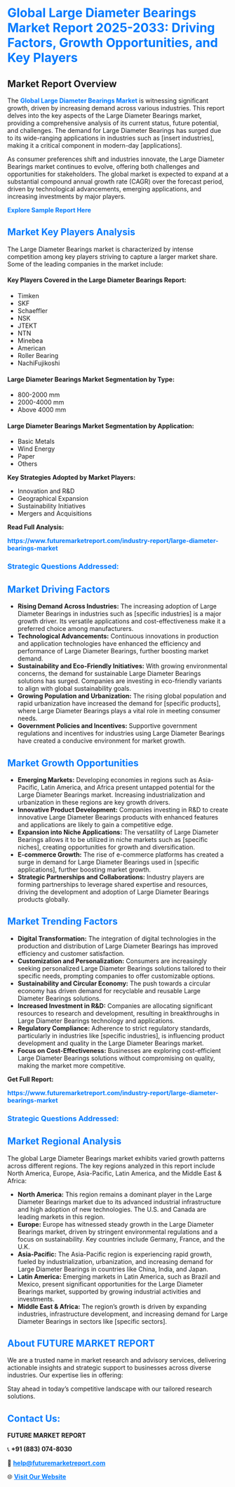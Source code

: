 <h1 style="color: #007BFF;">Global Large Diameter Bearings Market Report 2025-2033: Driving Factors, Growth Opportunities, and Key Players</h1>

<section id="overview">
<h2>Market Report Overview</h2>
<p>The <a href="https://www.futuremarketreport.com/industry-report/large-diameter-bearings-market" style="color: #007BFF; text-decoration: none;"><strong>Global Large Diameter Bearings Market</strong></a> is witnessing significant growth, driven by increasing demand across various industries. This report delves into the key aspects of the Large Diameter Bearings market, providing a comprehensive analysis of its current status, future potential, and challenges. The demand for Large Diameter Bearings has surged due to its wide-ranging applications in industries such as [insert industries], making it a critical component in modern-day [applications].</p>
<p>As consumer preferences shift and industries innovate, the Large Diameter Bearings market continues to evolve, offering both challenges and opportunities for stakeholders. The global market is expected to expand at a substantial compound annual growth rate (CAGR) over the forecast period, driven by technological advancements, emerging applications, and increasing investments by major players.</p>
</section>

<section id="overview">
<p><a href="https://www.futuremarketreport.com/request-sample/reportId=92690" style="color: #007BFF; text-decoration: none;"><strong>Explore Sample Report Here</strong></a></p>
</section>

<section id="key-players">
<h2 style="color: #007BFF;">Market Key Players Analysis</h2>
<p>The Large Diameter Bearings market is characterized by intense competition among key players striving to capture a larger market share. Some of the leading companies in the market include:</p>
<h4>Key Players Covered in the Large Diameter Bearings Report:</h4>
<ul><li>Timken</li><li>SKF</li><li>Schaeffler</li><li>NSK</li><li>JTEKT</li><li>NTN</li><li>Minebea</li><li>American</li><li>Roller Bearing</li><li>NachiFujikoshi</li></ul>
<h4>Large Diameter Bearings Market Segmentation by Type:</h4>
<ul><li>800-2000 mm</li><li>2000-4000 mm</li><li>Above 4000 mm</li></ul>

<h4>Large Diameter Bearings Market Segmentation by Application:</h4>
<ul><li>Basic Metals</li><li>Wind Energy</li><li>Paper</li><li>Others</li></ul>
<p><strong>Key Strategies Adopted by Market Players:</strong></p>
<ul>
<li>Innovation and R&D</li>
<li>Geographical Expansion</li>
<li>Sustainability Initiatives</li>
<li>Mergers and Acquisitions</li>
</ul>
</section>

<section>
<p><strong>Read Full Analysis: </strong></p><a href="https://www.futuremarketreport.com/industry-report/large-diameter-bearings-market" style="color: #007BFF; text-decoration: none;"><strong>https://www.futuremarketreport.com/industry-report/large-diameter-bearings-market</strong></a>
<h3 style="color: #007BFF;">Strategic Questions Addressed:</h3>
</section>

<section id="driving-factors">
<h2 style="color: #007BFF;">Market Driving Factors</h2>
<ul>
<li><strong>Rising Demand Across Industries:</strong> The increasing adoption of Large Diameter Bearings in industries such as [specific industries] is a major growth driver. Its versatile applications and cost-effectiveness make it a preferred choice among manufacturers.</li>
<li><strong>Technological Advancements:</strong> Continuous innovations in production and application technologies have enhanced the efficiency and performance of Large Diameter Bearings, further boosting market demand.</li>
<li><strong>Sustainability and Eco-Friendly Initiatives:</strong> With growing environmental concerns, the demand for sustainable Large Diameter Bearings solutions has surged. Companies are investing in eco-friendly variants to align with global sustainability goals.</li>
<li><strong>Growing Population and Urbanization:</strong> The rising global population and rapid urbanization have increased the demand for [specific products], where Large Diameter Bearings plays a vital role in meeting consumer needs.</li>
<li><strong>Government Policies and Incentives:</strong> Supportive government regulations and incentives for industries using Large Diameter Bearings have created a conducive environment for market growth.</li>
</ul>
</section>

<section id="growth-opportunities">
<h2 style="color: #007BFF;">Market Growth Opportunities</h2>
<ul>
<li><strong>Emerging Markets:</strong> Developing economies in regions such as Asia-Pacific, Latin America, and Africa present untapped potential for the Large Diameter Bearings market. Increasing industrialization and urbanization in these regions are key growth drivers.</li>
<li><strong>Innovative Product Development:</strong> Companies investing in R&D to create innovative Large Diameter Bearings products with enhanced features and applications are likely to gain a competitive edge.</li>
<li><strong>Expansion into Niche Applications:</strong> The versatility of Large Diameter Bearings allows it to be utilized in niche markets such as [specific niches], creating opportunities for growth and diversification.</li>
<li><strong>E-commerce Growth:</strong> The rise of e-commerce platforms has created a surge in demand for Large Diameter Bearings used in [specific applications], further boosting market growth.</li>
<li><strong>Strategic Partnerships and Collaborations:</strong> Industry players are forming partnerships to leverage shared expertise and resources, driving the development and adoption of Large Diameter Bearings products globally.</li>
</ul>
</section>

<section id="trending-factors">
<h2 style="color: #007BFF;">Market Trending Factors</h2>
<ul>
<li><strong>Digital Transformation:</strong> The integration of digital technologies in the production and distribution of Large Diameter Bearings has improved efficiency and customer satisfaction.</li>
<li><strong>Customization and Personalization:</strong> Consumers are increasingly seeking personalized Large Diameter Bearings solutions tailored to their specific needs, prompting companies to offer customizable options.</li>
<li><strong>Sustainability and Circular Economy:</strong> The push towards a circular economy has driven demand for recyclable and reusable Large Diameter Bearings solutions.</li>
<li><strong>Increased Investment in R&D:</strong> Companies are allocating significant resources to research and development, resulting in breakthroughs in Large Diameter Bearings technology and applications.</li>
<li><strong>Regulatory Compliance:</strong> Adherence to strict regulatory standards, particularly in industries like [specific industries], is influencing product development and quality in the Large Diameter Bearings market.</li>
<li><strong>Focus on Cost-Effectiveness:</strong> Businesses are exploring cost-efficient Large Diameter Bearings solutions without compromising on quality, making the market more competitive.</li>
</ul>
</section>

<section>
<p><strong>Get Full Report: </strong></p><a href="https://www.futuremarketreport.com/industry-report/large-diameter-bearings-market" style="color: #007BFF; text-decoration: none;"><strong>https://www.futuremarketreport.com/industry-report/large-diameter-bearings-market</strong></a>
<h3 style="color: #007BFF;">Strategic Questions Addressed:</h3>
</section>


<section id="regional-analysis">
<h2 style="color: #007BFF;">Market Regional Analysis</h2>
<p>The global Large Diameter Bearings market exhibits varied growth patterns across different regions. The key regions analyzed in this report include North America, Europe, Asia-Pacific, Latin America, and the Middle East & Africa:</p>
<ul>
<li><strong>North America:</strong> This region remains a dominant player in the Large Diameter Bearings market due to its advanced industrial infrastructure and high adoption of new technologies. The U.S. and Canada are leading markets in this region.</li>
<li><strong>Europe:</strong> Europe has witnessed steady growth in the Large Diameter Bearings market, driven by stringent environmental regulations and a focus on sustainability. Key countries include Germany, France, and the U.K.</li>
<li><strong>Asia-Pacific:</strong> The Asia-Pacific region is experiencing rapid growth, fueled by industrialization, urbanization, and increasing demand for Large Diameter Bearings in countries like China, India, and Japan.</li>
<li><strong>Latin America:</strong> Emerging markets in Latin America, such as Brazil and Mexico, present significant opportunities for the Large Diameter Bearings market, supported by growing industrial activities and investments.</li>
<li><strong>Middle East & Africa:</strong> The region’s growth is driven by expanding industries, infrastructure development, and increasing demand for Large Diameter Bearings in sectors like [specific sectors].</li>
</ul>
</section>

<footer>
<h2 style="color: #007BFF;">About FUTURE MARKET REPORT</h2>
<p>We are a trusted name in market research and advisory services, delivering actionable insights and strategic support to businesses across diverse industries. Our expertise lies in offering:</p>

<p>Stay ahead in today’s competitive landscape with our tailored research solutions.</p>

<h2 style="color: #007BFF;">Contact Us:</h2>
<p><strong>FUTURE MARKET REPORT</strong></p>
<p>📞 <strong>+91 (883) 074-8030</strong></p>
<p>📧 <strong><a href="mailto:help@futuremarketreport.com" style="color: #007BFF;">help@futuremarketreport.com</a></strong></p>
<p>🌐 <strong><a href="https://www.futuremarketreport.com/" style="color: #007BFF;">Visit Our Website</a></strong></p>
</footer>